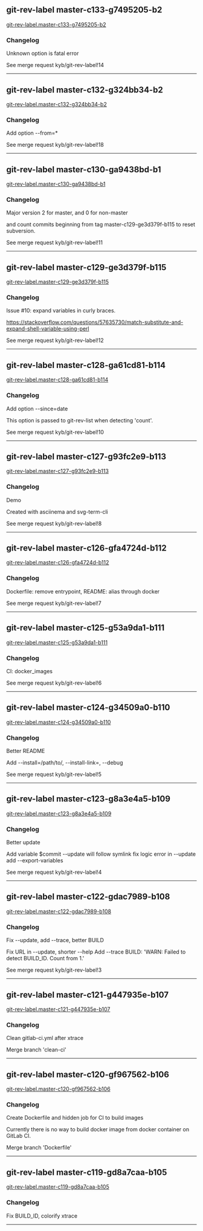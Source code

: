## git-rev-label master-c133-g7495205-b2
[git-rev-label.master-c133-g7495205-b2](git-rev-label.master-c133-g7495205-b2)  

### Changelog
Unknown option is fatal error

See merge request kyb/git-rev-label!14

---

## git-rev-label master-c132-g324bb34-b2
[git-rev-label.master-c132-g324bb34-b2](git-rev-label.master-c132-g324bb34-b2)  

### Changelog
Add option --from=*

See merge request kyb/git-rev-label!18

---

## git-rev-label master-c130-ga9438bd-b1
[git-rev-label.master-c130-ga9438bd-b1](git-rev-label.master-c130-ga9438bd-b1)  

### Changelog
Major version 2 for master, and 0 for non-master

and count commits beginning from tag master-c129-ge3d379f-b115 to reset subversion.

See merge request kyb/git-rev-label!11

---

## git-rev-label master-c129-ge3d379f-b115
[git-rev-label.master-c129-ge3d379f-b115](git-rev-label.master-c129-ge3d379f-b115)  

### Changelog
Issue #10: expand variables in curly braces.

https://stackoverflow.com/questions/57635730/match-substitute-and-expand-shell-variable-using-perl

See merge request kyb/git-rev-label!12

---

## git-rev-label master-c128-ga61cd81-b114
[git-rev-label.master-c128-ga61cd81-b114](git-rev-label.master-c128-ga61cd81-b114)  

### Changelog
Add option --since=date

This option is passed to git-rev-list when detecting 'count'.

See merge request kyb/git-rev-label!10

---

## git-rev-label master-c127-g93fc2e9-b113
[git-rev-label.master-c127-g93fc2e9-b113](git-rev-label.master-c127-g93fc2e9-b113)  

### Changelog
Demo

Created with asciinema and svg-term-cli

See merge request kyb/git-rev-label!8

---

## git-rev-label master-c126-gfa4724d-b112
[git-rev-label.master-c126-gfa4724d-b112](git-rev-label.master-c126-gfa4724d-b112)  

### Changelog
Dockerfile: remove entrypoint, README: alias through docker

See merge request kyb/git-rev-label!7

---

## git-rev-label master-c125-g53a9da1-b111
[git-rev-label.master-c125-g53a9da1-b111](git-rev-label.master-c125-g53a9da1-b111)  

### Changelog
CI: docker_images

See merge request kyb/git-rev-label!6

---

## git-rev-label master-c124-g34509a0-b110
[git-rev-label.master-c124-g34509a0-b110](git-rev-label.master-c124-g34509a0-b110)  

### Changelog
Better README

Add --install=/path/to/, --install-link=, --debug

See merge request kyb/git-rev-label!5

---

## git-rev-label master-c123-g8a3e4a5-b109
[git-rev-label.master-c123-g8a3e4a5-b109](git-rev-label.master-c123-g8a3e4a5-b109)  

### Changelog
Better update

Add variable $commit
--update will follow symlink
fix logic error in --update
add --export-variables

See merge request kyb/git-rev-label!4

---

## git-rev-label master-c122-gdac7989-b108
[git-rev-label.master-c122-gdac7989-b108](git-rev-label.master-c122-gdac7989-b108)  

### Changelog
Fix --update, add --trace, better BUILD

Fix URL in --update, shorter --help
Add --trace
BUILD: 'WARN: Failed to detect BUILD_ID. Count from 1.'

See merge request kyb/git-rev-label!3

---

## git-rev-label master-c121-g447935e-b107
[git-rev-label.master-c121-g447935e-b107](git-rev-label.master-c121-g447935e-b107)  

### Changelog
Clean gitlab-ci.yml after xtrace

Merge branch 'clean-ci'

---

## git-rev-label master-c120-gf967562-b106
[git-rev-label.master-c120-gf967562-b106](git-rev-label.master-c120-gf967562-b106)  

### Changelog
Create Dockerfile and hidden job for CI to build images

Currently there is no way to build docker image from docker container on
GitLab CI.

Merge branch 'Dockerfile'

---

## git-rev-label master-c119-gd8a7caa-b105
[git-rev-label.master-c119-gd8a7caa-b105](git-rev-label.master-c119-gd8a7caa-b105)  

### Changelog
Fix BUILD_ID, colorify xtrace

---

